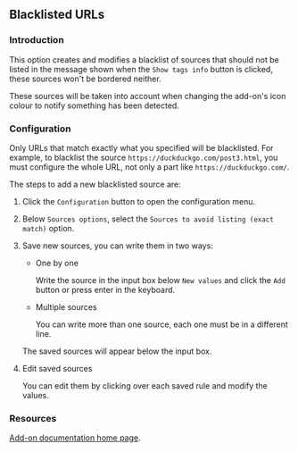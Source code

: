 ## Blacklisted URLs

### Introduction

This option creates and modifies a blacklist of sources that should not be listed in the message shown when the `Show tags info` button is clicked, these sources won't be bordered neither.

These sources will be taken into account when changing the add-on's icon colour to notify something has been detected.

### Configuration

Only URLs that match exactly what you specified will be blacklisted. For example, to blacklist the source `https://duckduckgo.com/post3.html`, you must configure the whole URL, not only a part like `https://duckduckgo.com/`.

The steps to add a new blacklisted source are:

1. Click the `Configuration` button to open the configuration menu.
2. Below `Sources options`, select the `Sources to avoid listing (exact match)` option.
3. Save new sources, you can write them in two ways:
    - One by one

      Write the source in the input box below `New values` and click the `Add` button or press enter in the keyboard.

    - Multiple sources

      You can write more than one source, each one must be in a different line.

    The saved sources will appear below the input box.

4. Edit saved sources

    You can edit them by clicking over each saved rule and modify the values.

### Resources

[Add-on documentation home page](https://cmoli.es/projects/check-iframe/introduction.html).
